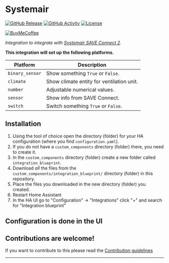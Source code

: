 # Systemair

[![GitHub Release][releases-shield]][releases]
[![GitHub Activity][commits-shield]][commits]
[![License][license-shield]](LICENSE)

[![BuyMeCoffee][buymecoffeebadge]][buymecoffee]

_Integration to integrate with [Systemair SAVE Connect 2][systemair]._

**This integration will set up the following platforms.**

Platform | Description
-- | --
`binary_sensor` | Show something `True` or `False`.
`climate` | Show climate entity for ventilation unit.
`number` | Adjustable numerical values.
`sensor` | Show info from SAVE Connect.
`switch` | Switch something `True` or `False`.

## Installation

1. Using the tool of choice open the directory (folder) for your HA configuration (where you find `configuration.yaml`).
1. If you do not have a `custom_components` directory (folder) there, you need to create it.
1. In the `custom_components` directory (folder) create a new folder called `integration_blueprint`.
1. Download _all_ the files from the `custom_components/integration_blueprint/` directory (folder) in this repository.
1. Place the files you downloaded in the new directory (folder) you created.
1. Restart Home Assistant
1. In the HA UI go to "Configuration" -> "Integrations" click "+" and search for "Integration blueprint"

## Configuration is done in the UI

<!---->

## Contributions are welcome!

If you want to contribute to this please read the [Contribution guidelines](CONTRIBUTING.md)

***

[buymecoffee]: https://buymeacoffee.com/tesharp
[buymecoffeebadge]: https://img.shields.io/badge/buy%20me%20a%20coffee-donate-yellow.svg?style=for-the-badge
[commits-shield]: https://img.shields.io/github/commit-activity/y/tesharp/systemair.svg?style=for-the-badge
[commits]: https://github.com/tesharp/systemair/commits/main
[systemair]: https://www.systemair.com/no-no/produkter/boligventilasjon/ventilasjonsaggregater/latest-residential-ventilation-products#saveconnect
[forum-shield]: https://img.shields.io/badge/community-forum-brightgreen.svg?style=for-the-badge
[forum]: https://community.home-assistant.io/
[license-shield]: https://img.shields.io/github/license/tesharp/systemair.svg?style=for-the-badge
[maintenance-shield]: https://img.shields.io/badge/maintainer-Joakim%20Sørensen%20%40ludeeus-blue.svg?style=for-the-badge
[releases-shield]: https://img.shields.io/github/release/tesharp/systemair.svg?style=for-the-badge
[releases]: https://github.com/tesharp/systemair/releases
